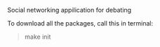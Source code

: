 
Social networking appilication for debating

To download all the packages, call this in terminal:

> make init

